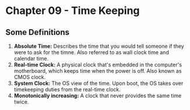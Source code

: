 # Chapter 09 - Time Keeping

## Some Definitions

1. **Absolute Time:** Describes the time that you would tell someone if they were to ask for the timne. Also referred to as wall clock time and calendar time.
2. **Real-time Clock:** A physical clock that's embedded in the computer's motherboard, which keeps time when the power is off. Also known as CMOS clock.
3. **System Clock:** The OS view of the time. Upon boot, the OS takes over timekeeping duties from the real-time clock.
4. **Monotonically increasing:** A clock that never provides the same time twice.
